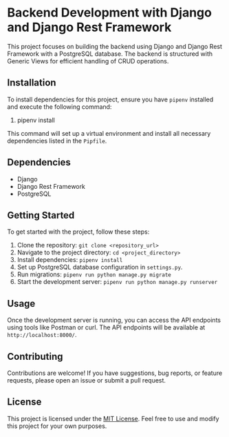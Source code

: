 # Backend Development with Django and Django Rest Framework

This project focuses on building the backend using Django and Django Rest Framework with a PostgreSQL database. The backend is structured with Generic Views for efficient handling of CRUD operations.

## Installation

To install dependencies for this project, ensure you have `pipenv` installed and execute the following command:

1. pipenv install


This command will set up a virtual environment and install all necessary dependencies listed in the `Pipfile`.

## Dependencies

- Django
- Django Rest Framework
- PostgreSQL

## Getting Started

To get started with the project, follow these steps:

1. Clone the repository: `git clone <repository_url>`
2. Navigate to the project directory: `cd <project_directory>`
3. Install dependencies: `pipenv install`
4. Set up PostgreSQL database configuration in `settings.py`.
5. Run migrations: `pipenv run python manage.py migrate`
6. Start the development server: `pipenv run python manage.py runserver`

## Usage

Once the development server is running, you can access the API endpoints using tools like Postman or curl. The API endpoints will be available at `http://localhost:8000/`.

## Contributing

Contributions are welcome! If you have suggestions, bug reports, or feature requests, please open an issue or submit a pull request.

## License

This project is licensed under the [MIT License](LICENSE). Feel free to use and modify this project for your own purposes.
